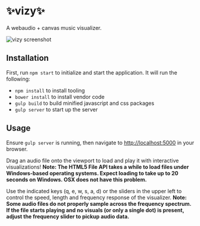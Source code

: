 :sparkles:vizy:sparkles:
========================

A webaudio + canvas music visualizer.

<img src="http://i.imgur.com/7H7Fztz.png" alt="vizy screenshot" />

Installation
------------

First, run ```npm start``` to initialize and start the application. It will run the following:
* ```npm install``` to install tooling
* ```bower install``` to install vendor code
* ```gulp build``` to build minified javascript and css packages
* ```gulp server``` to start up the server


Usage
-----

Ensure ```gulp server``` is running, then navigate to [http://localhost:5000](http://localhost:5000) in your browser.

Drag an audio file onto the viewport to load and play it with interactive visualizations! **Note: The HTML5 File API takes a while to load files under Windows-based operating systems. Expect loading to take up to 20 seconds on Windows. OSX does not have this problem.**

Use the indicated keys (q, e, w, s, a, d) or the sliders in the upper left to control the speed, length and frequency response of the visualizer. **Note: Some audio files do not properly sample across the frequency spectrum. If the file starts playing and no visuals (or only a single dot) is present, adjust the frequency slider to pickup audio data.**
